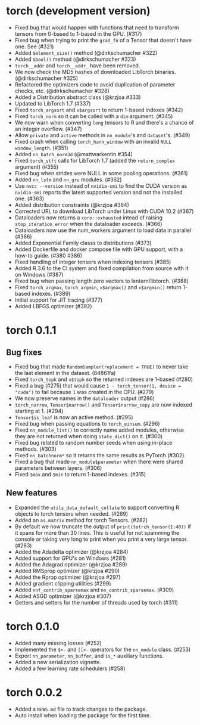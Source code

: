 # torch (development version)

- Fixed bug that would happen with functions that need to transform tensors from
  0-based to 1-based in the GPU. (#317)
- Fixed bug when trying to print the `grad_fn` of a Tensor that doesn't have one.
  See (#321)
- Added `$element_size()` method (@dirkschumacher #322)
- Added `$bool()` method (@dirkschumacher #323)
- `torch__addr` and `torch__addr_` have been removed.
- We now check the MD5 hashes of downloaded LibTorch binaries. (@dirkschumacher #325)
- Refactored the optimizers code to avoid duplication of parameter checks, etc. (@dirkschumacher #328)
- Added a Distribution abstract class (@krzjoa #333)
- Updated to LibTorch 1.7 (#337)
- Fixed `torch_argsort` and `x$argsort` to return 1-based indexes (#342)
- Fixed `torch_norm` so it can be called with a `dim` argument. (#345)
- We now warn when converting `long` tensors to R and there's a chance of an integer overflow. (#347)
- Allow `private` and `active` methods in `nn_module`'s and `dataset`'s. (#349)
- Fixed crash when calling `torch_hann_window` with an invalid `NULL` `window_length`. (#351)
- Added `nn_batch_norm3d` (@mattwarkentin #354)
- Fixed `torch_stft` calls for LibTorch 1.7 (added the `return_complex` argument) (#355)
- Fixed bug when strides were NULL in some pooling operations. (#361)
- Added `nn_lstm` and `nn_gru` modules. (#362)
- Use `nvcc --version` instead of `nvidia-smi` to find the CUDA version as `nvidia-smi` reports the latest
  supported version and not the installed one. (#363)
- Added distribution constraints (@krzjoa #364)
- Corrected URL to download LibTorch under Linux with CUDA 10.2 (#367)
- Dataloaders now returns a `coro::exhausted` intead of raising `stop_iteration_error` when the dataloader exceeds. (#366)
- Dataloaders now use the num_workers argument to load data in parallel (#366)
- Added Exponential Family classs to distributions (#373)
- Added Dockerfile and docker compose file with GPU support, with a how-to guide. (#380 #386)
- Fixed handling of integer tensors when indexing tensors (#385)
- Added R 3.6 to the CI system and fixed compilation from source with it on Windows (#387)
- Fixed bug when passing length zero vectors to lantern/libtorch. (#388)
- Fixed `torch_argmax`, `torch_argmin`, `x$argmax()` and `x$argmin()` return 1-based indexes. (#389)
- Initial support for JIT tracing (#377)
- Added LBFGS optimizer (#392)

# torch 0.1.1

## Bug fixes

- Fixed bug that made `RandomSampler(replacement = TRUE)` to never take the last
  element in the dataset. (84861fa)
- Fixed `torch_topk` and `x$topk` so the returned indexes are 1-based (#280)
- Fixed a bug (#275) that would cause `1 - torch_tensor(1, device = "cuda")` to 
  fail because `1` was created in the CPU. (#279)
- We now preserve names in the `dataloader` output (#286)
- `torch_narrow`, `Tensor$narrow()` and `Tensor$narrow_copy` are now indexed 
  starting at 1. (#294)
- `Tensor$is_leaf` is now an active method. (#295)
- Fixed bug when passing equations to `torch_einsum`. (#296)  
- Fixed `nn_module_list()` to correctly name added modules, otherwise they are not
  returned when doing `state_dict()` on it. (#300)
- Fixed bug related to random number seeds when using in-place methods. (#303)
- Fixed `nn_batchnorm*` so it returns the same results as PyTorch (#302)
- Fixed a bug that made `nn_module$parameter` when there were shared parameters
  between layers. (#306)
- Fixed `$max` and `$min` to return 1-based indexes. (#315)

## New features

- Expanded the `utils_data_default_collate` to support converting R objects to
  torch tensors when needed. (#269) 
- Added an `as.matrix` method for torch Tensors. (#282)
- By default we now truncate the output of `print(totrch_tensor(1:40))` if it
  spans for more than 30 lines. This is useful for not spamming the console or
  taking very long to print when you print a very large tensor. (#283)
- Added the Adadelta optimizer (@krzjoa #284)
- Added support for GPU's on Windows (#281)
- Added the Adagrad optimizer (@krzjoa #289)
- Added RMSprop optimizer (@krzjoa #290)
- Added the Rprop optimizer (@krzjoa #297)
- Added gradient clipping utilities (#299)
- Added `nnf_contrib_sparsemax` and `nn_contrib_sparsemax`. (#309)
- Added ASGD optimizer (@krzjoa #307)
- Getters and setters for the number of threads used by torch (#311)

# torch 0.1.0

- Added many missing losses (#252)
- Implemented the `$<-` and `[[<-` operators for the `nn_module` class. (#253)
- Export `nn_parameter`, `nn_buffer`, and `is_*` auxiliary functions.
- Added a new serialization vignette.
- Added a few learning rate schedulers (#258)

# torch 0.0.2

- Added a `NEWS.md` file to track changes to the package.
- Auto install when loading the package for the first time.

